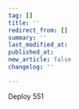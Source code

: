 ```yaml
---
tag: []
title: ''
redirect_from: []
summary: ''
last_modified_at: 
published_at: 
new_article: false
changelog: ''

---
```

Deploy 551